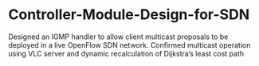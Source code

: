 # Controller-Module-Design-for-SDN
Designed an IGMP handler to allow client multicast proposals to be deployed in a live OpenFlow SDN network. Confirmed multicast operation using VLC server and dynamic recalculation of Dijkstra’s least cost path
